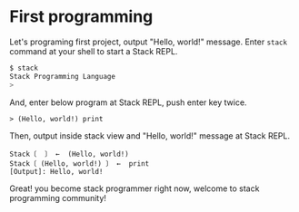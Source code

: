 # First programming

Let's programing first project, output "Hello, world!" message.
Enter `stack` command at your shell to start a Stack REPL.

```bash
$ stack
Stack Programming Language
> 
```

And, enter below program at Stack REPL, push enter key twice.

```stack
> (Hello, world!) print
```

Then, output inside stack view and "Hello, world!" message at Stack REPL.

```stack
Stack〔  〕 ←  (Hello, world!)
Stack〔 (Hello, world!) 〕 ←  print
[Output]: Hello, world!
```

Great! 
you become stack programmer right now, welcome to stack programming community! 
